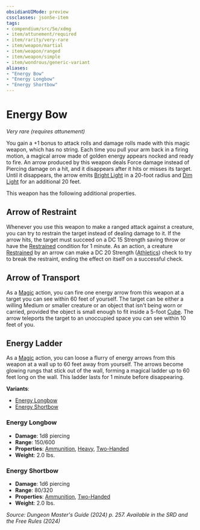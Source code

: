```yaml
---
obsidianUIMode: preview
cssclasses: json5e-item
tags:
- compendium/src/5e/xdmg
- item/attunement/required
- item/rarity/very-rare
- item/weapon/martial
- item/weapon/ranged
- item/weapon/simple
- item/wondrous/generic-variant
aliases: 
- "Energy Bow"
- "Energy Longbow"
- "Energy Shortbow"
---
```

# Energy Bow
*Very rare (requires attunement)*  



You gain a +1 bonus to attack rolls and damage rolls made with this magic weapon, which has no string. Each time you pull your arm back in a firing motion, a magical arrow made of golden energy appears nocked and ready to fire. An arrow produced by this weapon deals Force damage instead of Piercing damage on a hit, and it disappears after it hits or misses its target. Until it disappears, the arrow emits [Bright Light](/3-Mechanics/CLI/variant-rules/bright-light-xphb.md) in a 20-foot radius and [Dim Light](/3-Mechanics/CLI/variant-rules/dim-light-xphb.md) for an additional 20 feet.

This weapon has the following additional properties.

## Arrow of Restraint

Whenever you use this weapon to make a ranged attack against a creature, you can try to restrain the target instead of dealing damage to it. If the arrow hits, the target must succeed on a DC 15 Strength saving throw or have the [Restrained](conditions.md#Restrained) condition for 1 minute. As an action, a creature [Restrained](conditions.md#Restrained) by an arrow can make a DC 20 Strength ([Athletics](skills.md#Athletics)) check to try to break the restraint, ending the effect on itself on a successful check.

## Arrow of Transport

As a [Magic](actions.md#Magic) action, you can fire one energy arrow from this weapon at a target you can see within 60 feet of yourself. The target can be either a willing Medium or smaller creature or an object that isn't being worn or carried, provided the object is small enough to fit inside a 5-foot [Cube](/3-Mechanics/CLI/variant-rules/cube-area-of-effect-xphb.md). The arrow teleports the target to an unoccupied space you can see within 10 feet of you.

## Energy Ladder

As a [Magic](actions.md#Magic) action, you can loose a flurry of energy arrows from this weapon at a wall up to 60 feet away from yourself. The arrows become glowing rungs that stick out of the wall, forming a magical ladder up to 60 feet long on the wall. This ladder lasts for 1 minute before disappearing.

**Variants**:
- [Energy Longbow](#Energy%20Longbow)
- [Energy Shortbow](#Energy%20Shortbow)

### Energy Longbow

- **Damage**: 1d8 piercing
- **Range**: 150/600
- **Properties**: [Ammunition](item-properties.md#Ammunition), [Heavy](item-properties.md#Heavy), [Two-Handed](item-properties.md#Two-Handed)
- **Weight**: 2.0 lbs.

### Energy Shortbow

- **Damage**: 1d6 piercing
- **Range**: 80/320
- **Properties**: [Ammunition](item-properties.md#Ammunition), [Two-Handed](item-properties.md#Two-Handed)
- **Weight**: 2.0 lbs.


*Source: Dungeon Master's Guide (2024) p. 257. Available in the <span title='Systems Reference Document (5.2)'>SRD</span> and the Free Rules (2024)*